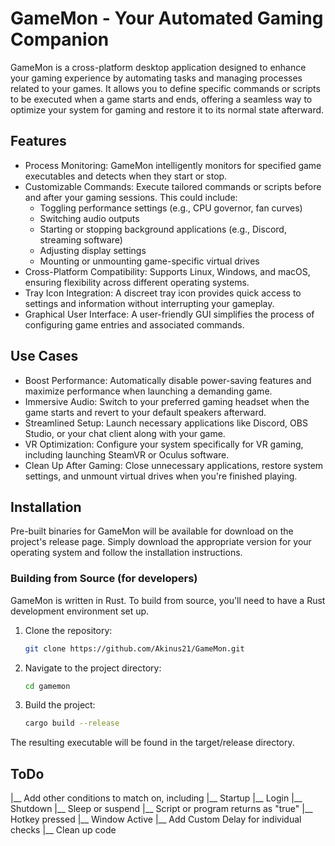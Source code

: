 # GameMon - Your Automated Gaming Companion

GameMon is a cross-platform desktop application designed to enhance your gaming experience by automating tasks and managing processes related to your games.  It allows you to define specific commands or scripts to be executed when a game starts and ends, offering a seamless way to optimize your system for gaming and restore it to its normal state afterward.

## Features

* Process Monitoring: GameMon intelligently monitors for specified game executables and detects when they start or stop.
* Customizable Commands: Execute tailored commands or scripts before and after your gaming sessions. This could include:
    * Toggling performance settings (e.g., CPU governor, fan curves)
    * Switching audio outputs
    * Starting or stopping background applications (e.g., Discord, streaming software)
    * Adjusting display settings
    * Mounting or unmounting game-specific virtual drives
* Cross-Platform Compatibility: Supports Linux, Windows, and macOS, ensuring flexibility across different operating systems.
* Tray Icon Integration: A discreet tray icon provides quick access to settings and information without interrupting your gameplay.
* Graphical User Interface: A user-friendly GUI simplifies the process of configuring game entries and associated commands.

## Use Cases

* Boost Performance: Automatically disable power-saving features and maximize performance when launching a demanding game.
* Immersive Audio: Switch to your preferred gaming headset when the game starts and revert to your default speakers afterward.
* Streamlined Setup: Launch necessary applications like Discord, OBS Studio, or your chat client along with your game.
* VR Optimization: Configure your system specifically for VR gaming, including launching SteamVR or Oculus software.
* Clean Up After Gaming: Close unnecessary applications, restore system settings, and unmount virtual drives when you're finished playing.

## Installation

Pre-built binaries for GameMon will be available for download on the project's release page. Simply download the appropriate version for your operating system and follow the installation instructions.

### Building from Source (for developers)

GameMon is written in Rust. To build from source, you'll need to have a Rust development environment set up.

1. Clone the repository:
   ```bash
   git clone https://github.com/Akinus21/GameMon.git
2. Navigate to the project directory:
   ```bash
   cd gamemon
3. Build the project:
   ```bash
   cargo build --release
The resulting executable will be found in the target/release directory.

## ToDo
|__ Add other conditions to match on, including
    |__ Startup
    |__ Login
    |__ Shutdown
    |__ Sleep or suspend
    |__ Script or program returns as "true"
    |__ Hotkey pressed
    |__ Window Active
|__ Add Custom Delay for individual checks
|__ Clean up code
